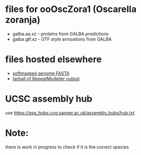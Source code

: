 # files for ooOscZora1 (Oscarella zoranja)
* galba.aa.xz - proteins from GALBA predictions
* galba.gtf.xz - GTF style annoations from GALBA

# files hosted elsewhere
* [softmasked genome FASTA](https://asg_hubs.cog.sanger.ac.uk/ooOscZora1/ooOscZora1.fa.masked)
* [tarball of RepeatModeller output](https://asg_hubs.cog.sanger.ac.uk/ooOscZora1/ooOscZora1.tar.xz)

# UCSC assembly hub
use https://asg_hubs.cog.sanger.ac.uk/assembly_hubs/hub.txt

# Note:
there is work in progress to check if it is the correct species
